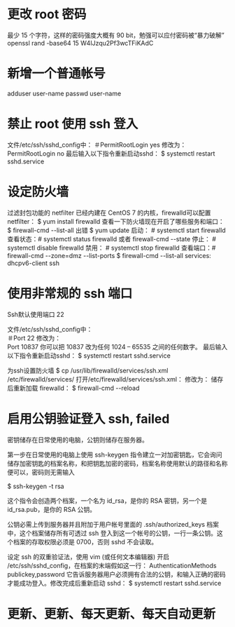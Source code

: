 # 更改 root 密码

最少 15 个字符，这样的密码强度大概有 90 bit，勉强可以应付密码被“暴力破解”
openssl rand -base64 15
W4IJzqu2Pf3wcTFiKAdC

# 新增一个普通帐号

adduser user-name
passwd user-name

# 禁止 root 使用 ssh 登入

文件/etc/ssh/sshd_config中：
＃PermitRootLogin yes
修改为：
PermitRootLogin no
最后输入以下指令重新启动sshd：
$ systemctl restart sshd.service


# 设定防火墙

过滤封包功能的 netfilter 已经内建在 CentOS 7 的内核，firewalld可以配置 netfilter：
$ yum install firewalld
查看一下防火墙现在开启了哪些服务和端口：
$ firewall-cmd --list-all
出错
$ yum update
启动：	# systemctl start  firewalld
查看状态：# systemctl status firewalld 或者 firewall-cmd --state
停止：	# systemctl disable firewalld
禁用：	# systemctl stop firewalld
查看端口：# firewall-cmd --zone=dmz --list-ports
$ firewall-cmd --list-all
services: dhcpv6-client ssh


# 使用非常规的 ssh 端口

Ssh默认使用端口 22

文件/etc/ssh/sshd_config中：	
＃Port 22
修改为：	
Port 10837
你可以把 10837 改为任何 1024 – 65535 之间的任何数字。
最后输入以下指令重新启动sshd：
$ systemctl restart sshd.service

为ssh设置防火墙
$ cp /usr/lib/firewalld/services/ssh.xml /etc/firewalld/services/
打开/etc/firewalld/services/ssh.xml：
<port protocol="tcp" port="22"/>
修改为：
<port protocol="tcp" port="10837"/>
储存后重新加载 firewalld：
$ firewall-cmd --reload



# 启用公钥验证登入 ssh, failed 

密钥储存在日常使用的电脑，公钥则储存在服务器。

第一步在日常使用的电脑上使用 ssh-keygen 指令建立一对加密钥匙，它会询问储存加密钥匙的档案名称，和把钥匙加密的密码，档案名称使用默认的路径和名称便可以，密码则无需输入

$ ssh-keygen -t rsa

这个指令会创造两个档案，一个名为 id_rsa，是你的 RSA 密钥，另一个是 id_rsa.pub，是你的 RSA 公钥。

公钥必需上传到服务器并且附加于用户帐号里面的 .ssh/authorized_keys 档案中，这个档案储存所有可透过 ssh 登入到这一个帐号的公钥，一行一条公钥。这个档案的存取权限必须是 0700，否则 sshd 不会读取。

设定 ssh 的双重验证法，使用 vim  (或任何文本编辑器) 开启 /etc/ssh/sshd_config，在档案的末端假如这一行：
AuthenticationMethods publickey,password
它告诉服务器用户必须拥有合法的公钥，和输入正确的密码才能成功登入。修改完成后重新启动 sshd：
$ systemctl restart sshd.service

# 更新、更新、每天更新、每天自动更新



